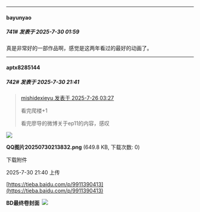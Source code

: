﻿
*****

####  bayunyao  
##### 741#       发表于 2025-7-30 01:59

真是非常好的一部作品啊，感觉是这两年看过的最好的动画了。


*****

####  aptx8285144  
##### 742#       发表于 2025-7-30 21:41

<blockquote><a href="httphttps://stage1st.com/2b/forum.php?mod=redirect&amp;goto=findpost&amp;pid=68160398&amp;ptid=2196984" target="_blank">mishidexieyu 发表于 2025-7-26 03:27</a>

看完爬楼+1

看完廖导的微博关于ep11的内容，感叹</blockquote>

<img src="https://img.stage1st.com/forum/202507/30/214016pza883boa8srsarb.png" referrerpolicy="no-referrer">

<strong>QQ图片20250730213832.png</strong> (649.8 KB, 下载次数: 0)

下载附件

2025-7-30 21:40 上传

[https://tieba.baidu.com/p/9911390413](https://tieba.baidu.com/p/9911390413)

<strong>BD最终卷封面  <img src="https://static.stage1st.com/image/smiley/face2017/072.png" referrerpolicy="no-referrer"></strong>

